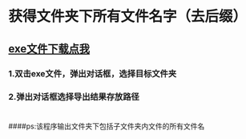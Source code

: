 # 获得文件夹下所有文件名字（去后缀）
## <a href="https://github.com/supersugarmaster/getFileName/blob/main/dist/getFileName.exe?_pjax=%23repo-content-pjax-container">exe文件下载点我</a>
### 1.双击exe文件，弹出对话框，选择目标文件夹
### 2.弹出对话框选择导出结果存放路径<br><br>
####ps:该程序输出文件夹下包括子文件夹内文件的所有文件名


